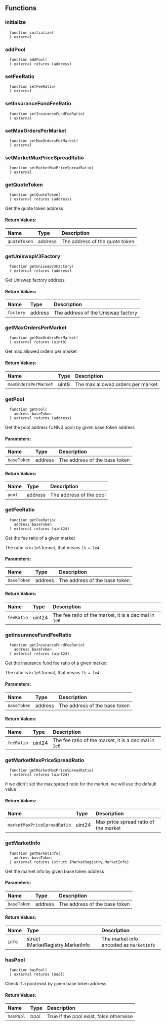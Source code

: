 
## Functions
### initialize
```solidity
  function initialize(
  ) external
```




### addPool
```solidity
  function addPool(
  ) external returns (address)
```




### setFeeRatio
```solidity
  function setFeeRatio(
  ) external
```




### setInsuranceFundFeeRatio
```solidity
  function setInsuranceFundFeeRatio(
  ) external
```




### setMaxOrdersPerMarket
```solidity
  function setMaxOrdersPerMarket(
  ) external
```




### setMarketMaxPriceSpreadRatio
```solidity
  function setMarketMaxPriceSpreadRatio(
  ) external
```




### getQuoteToken
```solidity
  function getQuoteToken(
  ) external returns (address)
```
Get the quote token address



#### Return Values:
| Name                           | Type          | Description                                                                  |
| :----------------------------- | :------------ | :--------------------------------------------------------------------------- |
|`quoteToken` | address | The address of the quote token
### getUniswapV3Factory
```solidity
  function getUniswapV3Factory(
  ) external returns (address)
```
Get Uniswap factory address



#### Return Values:
| Name                           | Type          | Description                                                                  |
| :----------------------------- | :------------ | :--------------------------------------------------------------------------- |
|`factory` | address | The address of the Uniswap factory
### getMaxOrdersPerMarket
```solidity
  function getMaxOrdersPerMarket(
  ) external returns (uint8)
```
Get max allowed orders per market



#### Return Values:
| Name                           | Type          | Description                                                                  |
| :----------------------------- | :------------ | :--------------------------------------------------------------------------- |
|`maxOrdersPerMarket` | uint8 | The max allowed orders per market
### getPool
```solidity
  function getPool(
    address baseToken
  ) external returns (address)
```
Get the pool address (UNIv3 pool) by given base token address


#### Parameters:
| Name                           | Type          | Description                                                                  |
| :----------------------------- | :------------ | :--------------------------------------------------------------------------- |
|`baseToken` | address | The address of the base token

#### Return Values:
| Name                           | Type          | Description                                                                  |
| :----------------------------- | :------------ | :--------------------------------------------------------------------------- |
|`pool` | address | The address of the pool
### getFeeRatio
```solidity
  function getFeeRatio(
    address baseToken
  ) external returns (uint24)
```
Get the fee ratio of a given market

The ratio is in `1e6` format, that means `1% = 1e4`

#### Parameters:
| Name                           | Type          | Description                                                                  |
| :----------------------------- | :------------ | :--------------------------------------------------------------------------- |
|`baseToken` | address | The address of the base token

#### Return Values:
| Name                           | Type          | Description                                                                  |
| :----------------------------- | :------------ | :--------------------------------------------------------------------------- |
|`feeRatio` | uint24 | The fee ratio of the market, it is a decimal in `1e6`
### getInsuranceFundFeeRatio
```solidity
  function getInsuranceFundFeeRatio(
    address baseToken
  ) external returns (uint24)
```
Get the insurance fund fee ratio of a given market

The ratio is in `1e6` format, that means `1% = 1e4`

#### Parameters:
| Name                           | Type          | Description                                                                  |
| :----------------------------- | :------------ | :--------------------------------------------------------------------------- |
|`baseToken` | address | The address of the base token

#### Return Values:
| Name                           | Type          | Description                                                                  |
| :----------------------------- | :------------ | :--------------------------------------------------------------------------- |
|`feeRatio` | uint24 | The fee ratio of the market, it is a decimal in `1e6`
### getMarketMaxPriceSpreadRatio
```solidity
  function getMarketMaxPriceSpreadRatio(
  ) external returns (uint24)
```

if we didn't set the max spread ratio for the market, we will use the default value

#### Return Values:
| Name                           | Type          | Description                                                                  |
| :----------------------------- | :------------ | :--------------------------------------------------------------------------- |
|`marketMaxPriceSpreadRatio` | uint24 | Max price spread ratio of the market
### getMarketInfo
```solidity
  function getMarketInfo(
    address baseToken
  ) external returns (struct IMarketRegistry.MarketInfo)
```
Get the market info by given base token address


#### Parameters:
| Name                           | Type          | Description                                                                  |
| :----------------------------- | :------------ | :--------------------------------------------------------------------------- |
|`baseToken` | address | The address of the base token

#### Return Values:
| Name                           | Type          | Description                                                                  |
| :----------------------------- | :------------ | :--------------------------------------------------------------------------- |
|`info` | struct IMarketRegistry.MarketInfo | The market info encoded as `MarketInfo`
### hasPool
```solidity
  function hasPool(
  ) external returns (bool)
```
Check if a pool exist by given base token address



#### Return Values:
| Name                           | Type          | Description                                                                  |
| :----------------------------- | :------------ | :--------------------------------------------------------------------------- |
|`hasPool` | bool | True if the pool exist, false otherwise

